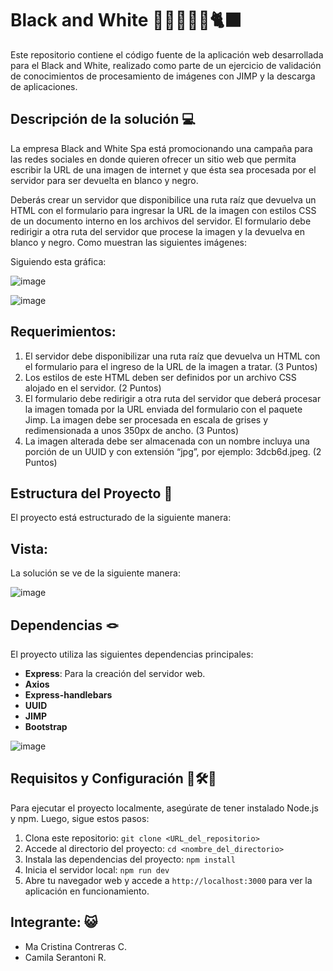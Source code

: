 #  Black and White 🖤🤍🏁🐻‍❄️🐈‍⬛


Este repositorio contiene el código fuente de la aplicación web desarrollada para el Black and White, realizado como parte de un ejercicio de validación de conocimientos de procesamiento de imágenes 
con JIMP y la descarga de aplicaciones. 

## Descripción de la solución 💻

La empresa Black and White Spa está promocionando una campaña para las redes sociales
en donde quieren ofrecer un sitio web que permita escribir la URL de una imagen de internet
y que ésta sea procesada por el servidor para ser devuelta en blanco y negro.

Deberás crear un servidor que disponibilice una ruta raíz que devuelva un HTML con el
formulario para ingresar la URL de la imagen con estilos CSS de un documento interno en los
archivos del servidor. El formulario debe redirigir a otra ruta del servidor que procese la
imagen y la devuelva en blanco y negro. Como muestran las siguientes imágenes:


Siguiendo esta gráfica: 

![image](https://github.com/CamiSerantoni/BlackWhite/assets/152921799/9f6a887c-3b36-4904-b363-054bbfdf9364)

![image](https://github.com/CamiSerantoni/BlackWhite/assets/152921799/d4f4f53b-bcdf-4428-bb27-fe4338d7ccd8)

## Requerimientos: 

1. El servidor debe disponibilizar una ruta raíz que devuelva un HTML con el formulario
para el ingreso de la URL de la imagen a tratar. (3 Puntos)
2. Los estilos de este HTML deben ser definidos por un archivo CSS alojado en el
servidor. (2 Puntos)
3. El formulario debe redirigir a otra ruta del servidor que deberá procesar la imagen
tomada por la URL enviada del formulario con el paquete Jimp. La imagen debe ser
procesada en escala de grises y redimensionada a unos 350px de ancho. (3 Puntos)
4. La imagen alterada debe ser almacenada con un nombre incluya una porción de un
UUID y con extensión “jpg”, por ejemplo: 3dcb6d.jpeg. (2 Puntos)

## Estructura del Proyecto 🩻

El proyecto está estructurado de la siguiente manera:


## Vista: 

La solución se ve de la siguiente manera: 

![image](https://github.com/CamiSerantoni/BlackWhite/assets/152921799/b3cabdc2-eee4-41e1-9c65-662e72440b10)


## Dependencias 🪢

El proyecto utiliza las siguientes dependencias principales:

- **Express**: Para la creación del servidor web.
- **Axios**
- **Express-handlebars**
- **UUID**
- **JIMP**
- **Bootstrap**

![image](https://github.com/CamiSerantoni/BlackWhite/assets/152921799/ace873be-6564-42c3-a124-b20c0ed502a9)


## Requisitos y Configuración 🔩🛠️🧰

Para ejecutar el proyecto localmente, asegúrate de tener instalado Node.js y npm. Luego, sigue estos pasos:

1. Clona este repositorio: `git clone <URL_del_repositorio>`
2. Accede al directorio del proyecto: `cd <nombre_del_directorio>`
3. Instala las dependencias del proyecto: `npm install`
4. Inicia el servidor local: `npm run dev`
5. Abre tu navegador web y accede a `http://localhost:3000` para ver la aplicación en funcionamiento.

## Integrante: 😺

- Ma Cristina Contreras C.
- Camila Serantoni R. 
